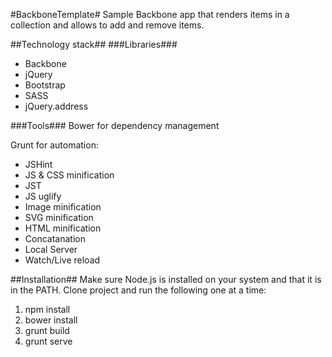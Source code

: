 #BackboneTemplate#
Sample Backbone app that renders items in a collection and allows to add and remove items.

##Technology stack##
###Libraries###
- Backbone
- jQuery
- Bootstrap
- SASS
- jQuery.address

###Tools###
Bower for dependency management

Grunt for automation:
- JSHint
- JS & CSS minification
- JST
- JS uglify
- Image minification
- SVG minification
- HTML minification
- Concatanation
- Local Server
- Watch/Live reload

##Installation##
Make sure Node.js is installed on your system and that it is in the PATH. Clone project and run the following one at a time:

1. npm install
2. bower install
3. grunt build
4. grunt serve